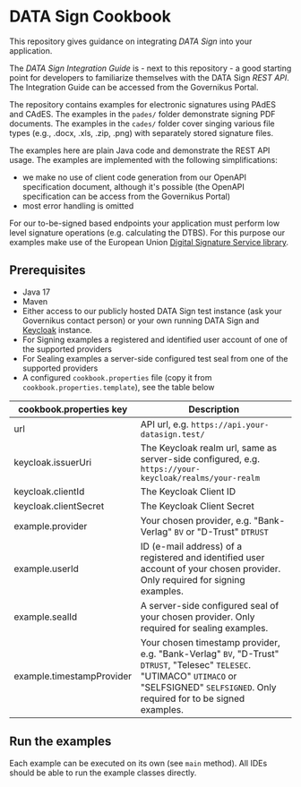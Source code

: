 # DATA Sign Cookbook

This repository gives guidance on integrating *DATA Sign* into your application.

The *DATA Sign Integration Guide* is - next to this repository - a good starting point for developers
to familiarize themselves with the DATA Sign *REST API*. The Integration Guide can be accessed from the Governikus
Portal.

The repository contains examples for electronic signatures using PAdES and CAdES. The examples in the
`pades/` folder demonstrate signing PDF documents. The examples in the `cades/` folder cover singing various file
types (e.g., .docx, .xls, .zip, .png) with separately stored signature files.

The examples here are plain Java code and demonstrate the REST API usage. The examples are implemented
with the following simplifications:

* we make no use of client code generation from our OpenAPI specification document, although it's possible (the OpenAPI
  specification can be access from the Governikus Portal)
* most error handling is omitted

For our to-be-signed based endpoints your application must perform low level signature operations (e.g. calculating the
DTBS).
For this purpose our examples make use of the European
Union [Digital Signature Service library](https://ec.europa.eu/digital-building-blocks/sites/display/DIGITAL/Digital+Signature+Service+-++DSS).

## Prerequisites

* Java 17
* Maven
* Either access to our publicly hosted DATA Sign test instance (ask your Governikus contact person)
  or your own running DATA Sign and [Keycloak](https://www.keycloak.org/) instance.
* For Signing examples a registered and identified user account of one of the supported providers
* For Sealing examples a server-side configured test seal from one of the supported providers
* A configured `cookbook.properties` file (copy it from `cookbook.properties.template`), see the table below

| cookbook.properties key   | Description                                                                                                                                                                                  |
|---------------------------|----------------------------------------------------------------------------------------------------------------------------------------------------------------------------------------------|
| url                       | API url, e.g. `https://api.your-datasign.test/`                                                                                                                                              |
| keycloak.issuerUri        | The Keycloak realm url, same as server-side configured, e.g. `https://your-keycloak/realms/your-realm`                                                                                       |
| keycloak.clientId         | The Keycloak Client ID                                                                                                                                                                       |
| keycloak.clientSecret     | The Keycloak Client Secret                                                                                                                                                                   |
| example.provider          | Your chosen provider, e.g. "Bank-Verlag" `BV` or "D-Trust" `DTRUST`                                                                                                                          |
| example.userId            | ID (e-mail address) of a registered and identified user account of your chosen provider. Only required for signing examples.                                                                 |
| example.sealId            | A server-side configured seal of your chosen provider. Only required for sealing examples.                                                                                                   |
| example.timestampProvider | Your chosen timestamp provider, e.g. "Bank-Verlag" `BV`, "D-Trust" `DTRUST`, "Telesec" `TELESEC`. "UTIMACO" `UTIMACO` or "SELFSIGNED" `SELFSIGNED`. Only required for to be signed examples. |

## Run the examples

Each example can be executed on its own (see `main` method).
All IDEs should be able to run the example classes directly.
